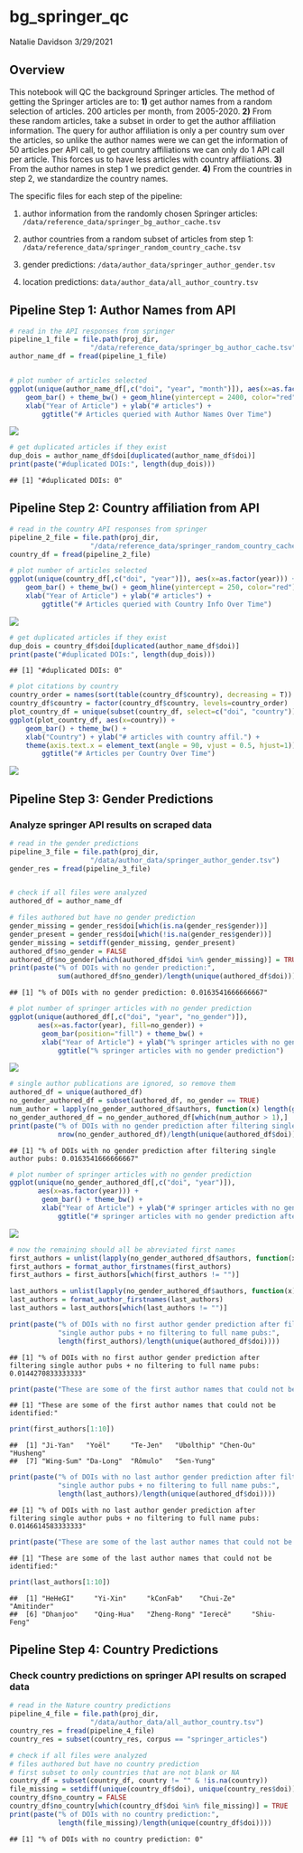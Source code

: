 bg\_springer\_qc
================
Natalie Davidson
3/29/2021

## Overview

This notebook will QC the background Springer articles. The method of getting the Springer articles are to: **1)** get author names from a random selection of articles. 200 articles per month, from 2005-2020. **2)** From these random articles, take a subset in order to get the author affiliation information. The query for author affiliation is only a per country sum over the articles, so unlike the author names were we can get the information of 50 articles per API call, to get country affiliations we can only do 1 API call per article. This forces us to have less articles with country affiliations. **3)** From the author names in step 1 we predict gender. **4)** From the countries in step 2, we standardize the country names.

The specific files for each step of the pipeline:

1.  author information from the randomly chosen Springer articles: `/data/reference_data/springer_bg_author_cache.tsv`

2.  author countries from a random subset of articles from step 1: `/data/reference_data/springer_random_country_cache.tsv`

3.  gender predictions: `/data/author_data/springer_author_gender.tsv`

4.  location predictions: `data/author_data/all_author_country.tsv`

## Pipeline Step 1: Author Names from API

``` r
# read in the API responses from springer
pipeline_1_file = file.path(proj_dir,
                    "/data/reference_data/springer_bg_author_cache.tsv")
author_name_df = fread(pipeline_1_file)


# plot number of articles selected
ggplot(unique(author_name_df[,c("doi", "year", "month")]), aes(x=as.factor(year))) +
    geom_bar() + theme_bw() + geom_hline(yintercept = 2400, color="red") +
    xlab("Year of Article") + ylab("# articles") +
        ggtitle("# Articles queried with Author Names Over Time")
```

<img src="bg_springer_qc_files/figure-markdown_github/step1_read-1.png" style="display: block; margin: auto;" />

``` r
# get duplicated articles if they exist
dup_dois = author_name_df$doi[duplicated(author_name_df$doi)]
print(paste("#duplicated DOIs:", length(dup_dois)))
```

    ## [1] "#duplicated DOIs: 0"

## Pipeline Step 2: Country affiliation from API

``` r
# read in the country API responses from springer
pipeline_2_file = file.path(proj_dir,
                    "/data/reference_data/springer_random_country_cache.tsv")
country_df = fread(pipeline_2_file)

# plot number of articles selected
ggplot(unique(country_df[,c("doi", "year")]), aes(x=as.factor(year))) +
    geom_bar() + theme_bw() + geom_hline(yintercept = 250, color="red") +
    xlab("Year of Article") + ylab("# articles") +
        ggtitle("# Articles queried with Country Info Over Time")
```

<img src="bg_springer_qc_files/figure-markdown_github/step2_read-1.png" style="display: block; margin: auto;" />

``` r
# get duplicated articles if they exist
dup_dois = country_df$doi[duplicated(author_name_df$doi)]
print(paste("#duplicated DOIs:", length(dup_dois)))
```

    ## [1] "#duplicated DOIs: 0"

``` r
# plot citations by country
country_order = names(sort(table(country_df$country), decreasing = T))
country_df$country = factor(country_df$country, levels=country_order)
plot_country_df = unique(subset(country_df, select=c("doi", "country")))
ggplot(plot_country_df, aes(x=country)) +
    geom_bar() + theme_bw() +
    xlab("Country") + ylab("# articles with country affil.") +
    theme(axis.text.x = element_text(angle = 90, vjust = 0.5, hjust=1)) +
        ggtitle("# Articles per Country Over Time")
```

<img src="bg_springer_qc_files/figure-markdown_github/step2_plot-1.png" style="display: block; margin: auto;" />

## Pipeline Step 3: Gender Predictions

### Analyze springer API results on scraped data

``` r
# read in the gender predictions
pipeline_3_file = file.path(proj_dir,
                    "/data/author_data/springer_author_gender.tsv")
gender_res = fread(pipeline_3_file)


# check if all files were analyzed
authored_df = author_name_df

# files authored but have no gender prediction
gender_missing = gender_res$doi[which(is.na(gender_res$gender))]
gender_present = gender_res$doi[which(!is.na(gender_res$gender))]
gender_missing = setdiff(gender_missing, gender_present)
authored_df$no_gender = FALSE
authored_df$no_gender[which(authored_df$doi %in% gender_missing)] = TRUE
print(paste("% of DOIs with no gender prediction:", 
            sum(authored_df$no_gender)/length(unique(authored_df$doi))))
```

    ## [1] "% of DOIs with no gender prediction: 0.0163541666666667"

``` r
# plot number of springer articles with no gender prediction
ggplot(unique(authored_df[,c("doi", "year", "no_gender")]), 
       aes(x=as.factor(year), fill=no_gender)) +
        geom_bar(position="fill") + theme_bw() +
        xlab("Year of Article") + ylab("% springer articles with no gender prediction") +
            ggtitle("% springer articles with no gender prediction")
```

![](bg_springer_qc_files/figure-markdown_github/step3_analyze-1.png)

``` r
# single author publications are ignored, so remove them
authored_df = unique(authored_df)
no_gender_authored_df = subset(authored_df, no_gender == TRUE)
num_author = lapply(no_gender_authored_df$authors, function(x) length(grep(";", x))+1)
no_gender_authored_df = no_gender_authored_df[which(num_author > 1),]
print(paste("% of DOIs with no gender prediction after filtering single author pubs:", 
            nrow(no_gender_authored_df)/length(unique(authored_df$doi))))
```

    ## [1] "% of DOIs with no gender prediction after filtering single author pubs: 0.0163541666666667"

``` r
# plot number of springer articles with no gender prediction
ggplot(unique(no_gender_authored_df[,c("doi", "year")]), 
       aes(x=as.factor(year))) +
        geom_bar() + theme_bw() +
        xlab("Year of Article") + ylab("# springer articles with no gender prediction") +
            ggtitle("# springer articles with no gender prediction after filtering for multi-author")
```

![](bg_springer_qc_files/figure-markdown_github/step3_analyze-2.png)

``` r
# now the remaining should all be abreviated first names
first_authors = unlist(lapply(no_gender_authored_df$authors, function(x) unlist(str_split(x, "; "))[1]))
first_authors = format_author_firstnames(first_authors)
first_authors = first_authors[which(first_authors != "")]

last_authors = unlist(lapply(no_gender_authored_df$authors, function(x) rev(unlist(str_split(x, "; ")))[1]))
last_authors = format_author_firstnames(last_authors)
last_authors = last_authors[which(last_authors != "")]

print(paste("% of DOIs with no first author gender prediction after filtering",
            "single author pubs + no filtering to full name pubs:", 
            length(first_authors)/length(unique(authored_df$doi))))
```

    ## [1] "% of DOIs with no first author gender prediction after filtering single author pubs + no filtering to full name pubs: 0.0144270833333333"

``` r
print(paste("These are some of the first author names that could not be identified:"))
```

    ## [1] "These are some of the first author names that could not be identified:"

``` r
print(first_authors[1:10])
```

    ##  [1] "Ji-Yan"   "Yoël"     "Te-Jen"   "Ubolthip" "Chen-Ou"  "Husheng" 
    ##  [7] "Wing-Sum" "Da-Long"  "Rômulo"   "Sen-Yung"

``` r
print(paste("% of DOIs with no last author gender prediction after filtering",
            "single author pubs + no filtering to full name pubs:", 
            length(last_authors)/length(unique(authored_df$doi))))
```

    ## [1] "% of DOIs with no last author gender prediction after filtering single author pubs + no filtering to full name pubs: 0.0146614583333333"

``` r
print(paste("These are some of the last author names that could not be identified:"))
```

    ## [1] "These are some of the last author names that could not be identified:"

``` r
print(last_authors[1:10])
```

    ##  [1] "HeHeGI"     "Yi-Xin"     "kConFab"    "Chui-Ze"    "Amitinder" 
    ##  [6] "Dhanjoo"    "Qing-Hua"   "Zheng-Rong" "Ierecê"     "Shiu-Feng"

## Pipeline Step 4: Country Predictions

### Check country predictions on springer API results on scraped data

``` r
# read in the Nature country predictions
pipeline_4_file = file.path(proj_dir,
                    "/data/author_data/all_author_country.tsv")
country_res = fread(pipeline_4_file)
country_res = subset(country_res, corpus == "springer_articles")

# check if all files were analyzed
# files authored but have no country prediction
# first subset to only countries that are not blank or NA
country_df = subset(country_df, country != "" & !is.na(country))
file_missing = setdiff(unique(country_df$doi), unique(country_res$doi))
country_df$no_country = FALSE
country_df$no_country[which(country_df$doi %in% file_missing)] = TRUE
print(paste("% of DOIs with no country prediction:", 
            length(file_missing)/length(unique(country_df$doi))))
```

    ## [1] "% of DOIs with no country prediction: 0"
